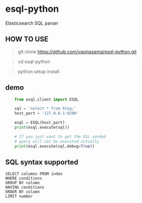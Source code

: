 # esql-python

Elasticsearch SQL parser

## HOW TO USE

> git clone https://github.com/yasinasama/esql-python.git

> cd esql-python

> python setup install


## demo

```python
	from esql.client import ESQL

	sql = 'select * from blog;'
	host_port = '127.0.0.1:9200'

	esql = ESQL(host_port)
	print(esql.execute(sql))

	# If you just want to get the DSL sended
	# query will not be executed actually
	print(esql.execute(sql,debug=True))
```

## SQL syntax supported
````
SELECT columns FROM index
WHERE conditions
GROUP BY column
HAVING conditions
ORDER BY column
LIMIT number
````


